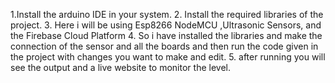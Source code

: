 



1.Install the arduino IDE in your system.
2. Install the required libraries of the project.
3. Here i will be using Esp8266 NodeMCU ,Ultrasonic Sensors, and the Firebase Cloud Platform
4. So i have installed the libraries and make the connection of the sensor and all the boards and then run the code given in the project with changes you want to make and edit.
5. after running you will see the output and a live website to monitor the level.
